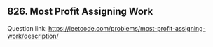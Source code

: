 ## 826. Most Profit Assigning Work

Question link: https://leetcode.com/problems/most-profit-assigning-work/description/